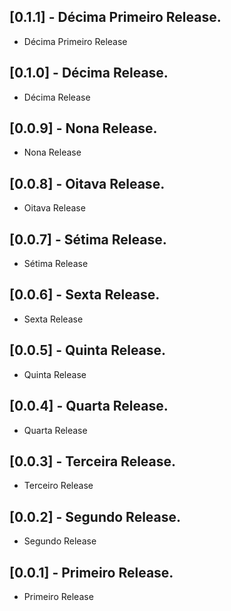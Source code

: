  
## [0.1.1] - Décima Primeiro Release.

* Décima Primeiro Release

## [0.1.0] - Décima Release.

* Décima Release

## [0.0.9] - Nona Release.

* Nona Release

## [0.0.8] - Oitava Release.

* Oitava Release

## [0.0.7] - Sétima Release.

* Sétima Release

 ## [0.0.6] - Sexta Release.

* Sexta Release

## [0.0.5] - Quinta Release.

* Quinta Release

## [0.0.4] - Quarta Release.

* Quarta Release

## [0.0.3] - Terceira Release.

* Terceiro Release

## [0.0.2] - Segundo Release.

* Segundo Release

## [0.0.1] - Primeiro Release.

* Primeiro Release
